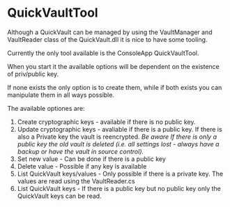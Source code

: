 ﻿# QuickVaultTool

Although a QuickVault can be managed by using the VaultManager and VaultReader class of the QuickVault.dll 
it is nice to have some tooling.

Currently the only tool available is the ConsoleApp QuickVaultTool.

When you start it the available options will be dependent on the existence of priv/public key.

If none exists the only option is to create them, while if both exists you can manipulate them in all ways possible.

The available optiones are:

1. Create cryptographic keys - available if there is no public key.  
1. Update cryptographic keys - avaliable if there is a public key. If there is also a Private key the vault is 
reencrypted. *Be aware If there is only a public key the old vault is deleted (i.e. all settings lost - always have a backup or have the vault in source control).*
1. Set new value - Can be done if there is a public key
1. Delete value - Possible if any key is available
1. List QuickVault keys/values - Only possible if there is a private key. The values are read using the VaultReader.cs
1. List QuickVault keys - If there is a public key but no public key only the QuickVault keys can be read.




